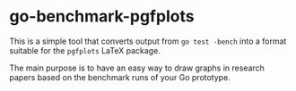 # go-benchmark-pgfplots

This is a simple tool that converts output from `go test -bench` into a format suitable for the `pgfplots` LaTeX
package.

The main purpose is to have an easy way to draw graphs in research papers based on the benchmark runs of your Go
prototype.